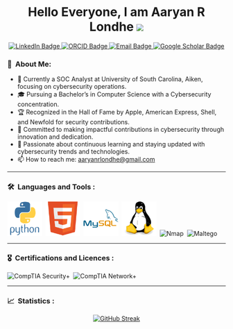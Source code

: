 <!DOCTYPE html>
<html lang="en">
<head>
  <meta charset="UTF-8">
  <meta name="viewport" content="width=device-width, initial-scale=1.0">
</head>
<body>
<div style="text-align: center;">

  <h1 align="center">Hello Everyone, I am Aaryan R Londhe <img src="https://media.giphy.com/media/hvRJCLFzcasrR4ia7z/giphy.gif" width="40"></h1>

 
</div>
<p align="center">
<a href="https://www.linkedin.com/in/aaryanrlondhe/" target="_blank" rel="noopener noreferrer">
  <img src="https://img.shields.io/badge/LinkedIn-blue?style=for-the-badge&logo=linkedin&logoColor=white" alt="LinkedIn Badge">
</a>

<a href="https://orcid.org/0009-0007-0329-5085" target="_blank" rel="noopener noreferrer">
  <img src="https://img.shields.io/badge/ORCID-green?style=for-the-badge&logo=orcid&logoColor=white" alt="ORCID Badge">
</a>
<a href="mailto:aaryanrlondhe@gmail.com" target="_blank" rel="noopener noreferrer">
  <img src="https://img.shields.io/badge/Email-red?style=for-the-badge&logo=gmail&logoColor=white" alt="Email Badge">
</a>
<a href="https://scholar.google.com/citations?user=raZfDy0AAAAJ&hl=en" target="_blank" rel="noopener noreferrer">
  <img src="https://img.shields.io/badge/Google%20Scholar-yellow?style=for-the-badge&logo=google-scholar&logoColor=white" alt="Google Scholar Badge">
</a>
</p>



  <h3>🧠 &nbsp;About Me:</h3>

  <ul>
   <li> 💼 Currently a SOC Analyst at University of South Carolina, Aiken, focusing on cybersecurity operations.</li>
<li>🎓 Pursuing a Bachelor’s in Computer Science with a Cybersecurity concentration.</li>
<li>🏆 Recognized in the Hall of Fame by Apple, American Express, Shell, and Newfold for security contributions.</li>
    <li>🌟 Committed to making impactful contributions in cybersecurity through innovation and dedication.</li>
    <li> 🌱 Passionate about continuous learning and staying updated with cybersecurity trends and technologies.</li>
    <li>📫 How to reach me: <a href="mailto:aaryanrlondhe@gmail.com">aaryanrlondhe@gmail.com</a></li>
  </ul>

  <hr>

  <h3>🛠 &nbsp;Languages and Tools :</h3>
  <p>
   <img src="https://github.com/devicons/devicon/blob/master/icons/python/python-original-wordmark.svg" title="Python" alt="Python" width="80" height="80">&nbsp;
<img src="https://github.com/devicons/devicon/blob/master/icons/html5/html5-original.svg" title="HTML5" alt="HTML" width="80" height="80">&nbsp;
<img src="https://github.com/devicons/devicon/blob/master/icons/mysql/mysql-original-wordmark.svg" title="MySQL" alt="MySQL" width="80" height="80">&nbsp;
<img src="https://github.com/devicons/devicon/blob/master/icons/linux/linux-original.svg" title="Linux" alt="Linux" width="80" height="80">&nbsp;
<img src="https://nmap.org/images/nmap-logo-64px.svg" title="Nmap" alt="Nmap" width="80" height="80">&nbsp;
<img src="https://static.maltego.com/cdn/Maltego%20Branding/Maltego%20logo%20-%20compact/Maltego-Logo-Compact-Yellow.svg" title="Maltego" alt="Maltego" width="90" height="90">&nbsp;



  </p>

  <hr>

  <h3>🎖️ &nbsp;Certifications and Licences :</h3>
  <p>
    <img src="https://comptiacdn.azureedge.net/webcontent/images/default-source/siteicons/logosecurityplus.svg" title="CompTIA Security+" alt="CompTIA Security+" width="200" height="200">&nbsp;
    <img src="https://comptiacdn.azureedge.net/webcontent/images/default-source/siteicons/logonetworkplus.svg" title="CompTIA Network+" alt="CompTIA Network+" width="200" height="200">&nbsp;
  </p>

  <hr>

  <h3>📈 &nbsp;Statistics :</h3>
  <p style="text-align: center;">
    <a href="https://git.io/streak-stats"><img src="https://github-readme-streak-stats.herokuapp.com?user=aaryanrlondhe&theme=meta-light" alt="GitHub Streak" /></a>
      </p>
</body>
</html>
